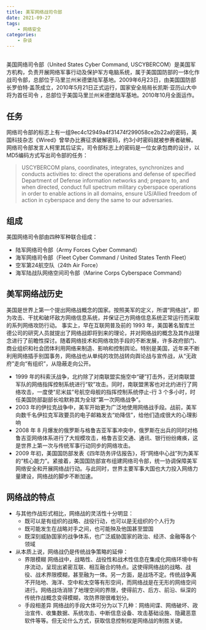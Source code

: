 ```yaml
---
title: 美军网络战司令部
date: 2021-09-27
tags: 
    - 网络安全
categories: 
    - 杂谈
---
```

## #

美国网络司令部（United States Cyber Command, USCYBERCOM）是美国军方机构，负责开展网络军事行动及保护军方电脑系统，属于美国国防部的一体化作战司令部，总部位于马里兰州米德堡陆军基地。2009年6月23日，由美国国防部长罗伯特·盖茨成立，2010年5月21日正式运行，国家安全局局长凯斯·亚历山大中将为首任司令 ，总部位于美国马里兰州米德堡陆军基地。2010年10月全面运作。

## 任务

网络司令部的标志上有一组9ec4c12949a4f31474f299058ce2b22a的密码，美国科技杂志《Wired》曾举办比赛征求破解密码，约3小时密码就被参赛者破解。网络司令部发言人柯里其后证实，司令部标志上的密码是一位女承包商的设计，以MD5编码方式写出司令部的任务：

> USCYBERCOM plans, coordinates, integrates, synchronizes and conducts activities to: direct the operations and defense of specified Department of Defense information networks and; prepare to, and when directed, conduct full spectrum military cyberspace operations in order to enable actions in all domains, ensure US/Allied freedom of action in cyberspace and deny the same to our adversaries.

## 组成

美国网络司令部由四种军种联合组成：

-   陆军网络司令部（Army Forces Cyber Command）
-   海军网络司令部（Fleet Cyber Command / United States Tenth Fleet）
-   空军第24航空队（24th Air Force）
-   海军陆战队网络空间司令部（Marine Corps Cyberspace Command）

## 美军网络战历史

美国是世界上第一个提出网络战概念的国家。按照美军的定义，所谓“网络战”，即为攻击、干扰和破坏敌方网络信息系统，并保证己方网络信息系统正常运行而采取的系列网络攻防行动。 事实上，早在互联网普及前的 1993 年，美国著名智库兰德公司的研究人员就提出了网络战即将到来的理论，并对网络战的概念及其作战理念进行了前瞻性探讨。随着网络技术和网络攻防手段的不断发展，许多政府部门、商业组织和社会团体利用网络来制造、影响和控制舆论。特别是美国，近年来不断利用网络插手别国事务，网络战也从单纯的攻防战转向舆论战与宣传战，从“无政府”走向“有组织”，从隐蔽走向公开。

-   1999 年的科索沃战争，北约除了对南联盟实施空中“硬”打击外，还对南联盟军队的网络指挥控制系统进行“软”攻击。同时，南联盟黑客也对北约进行了网络攻击，一度使“尼米兹”号航空母舰的指挥控制系统停止-行 3 个多小时，时任美国防部副部长哈默称其为全球“第一次网络战争”。
-   2003 年的伊拉克战争中，美军开始更为广泛地使用网络战手段。战前，美军向数千名伊拉克军政要员的电子邮箱发去“劝降信”，给他们造成很大的心理影响
-   2008 年 8 月爆发的俄罗斯与格鲁吉亚军事冲突中，俄罗斯在出兵的同时对格鲁吉亚网络体系进行了大规模攻击，格鲁吉亚交通、通讯、银行纷纷瘫痪，这是世界上第一次与传统军事行动同步的网络攻击。
-   2009 年初，美国国防部发表《四年防务评估报告》，将“网络中心战”列为美军的“核心能力”。紧接着，美国国防部宣布组建网络司令部，统一协调保障美军网络安全和开展网络战行动。与此同时，世界主要军事大国也大力投入网络力量建设，网络战的脚步不断加速。

## 网络战的特点

-   与其他作战形式相比，网络战的灵活性十分明显：
    -   既可以是有组织的战略、战役行动，也可以是无组织的个人行为
    -   既可能发生在战略对手之间，也可能殃及他国甚至盟国
    -   既深刻威胁国家的战争体系，也广泛威胁国家的政治、经济、金融等各个领域
-   从本质上说，网络战仍是传统战争策略的延伸：
    -   界限模糊 网络战中，战略性、战役性和战术性信息在集成化网络环境中有序流动，呈现出紧密互联、相互融合的特点。这使得网络战的战略、战役、战术界限模糊，甚至融为一体。另一方面，是战场不定。传统战争离不开陆地、海洋、空中和太空等有形空间，而网络战是在无形的网络空间进行。网络战场消除了地理空间的界限，使得前方、后方、前沿、纵深的传统作战概念变得模糊，攻防界限很难划分。
    -   手段相差异 网络战的手段大体可分为以下几种：网络间谍、网络破坏、政治宣传、收集数据、系统攻击、中断信息设备、攻击基础设施、隐藏恶意软件等等。但无论什么方式，获取信息控制权是网络战的制胜关键。